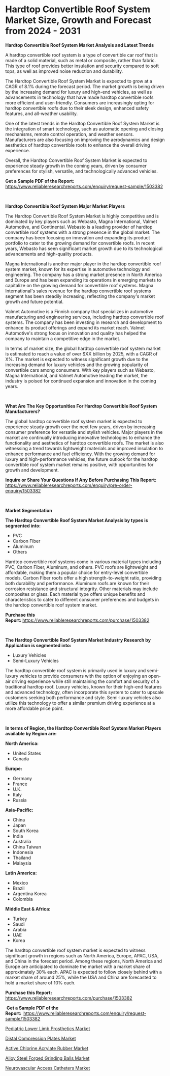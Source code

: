 <p><h1>Hardtop Convertible Roof System Market Size, Growth and Forecast from 2024 - 2031</h1></p><p><strong>Hardtop Convertible Roof System Market Analysis and Latest Trends</strong></p>
<p><p>A hardtop convertible roof system is a type of convertible car roof that is made of a solid material, such as metal or composite, rather than fabric. This type of roof provides better insulation and security compared to soft tops, as well as improved noise reduction and durability.</p><p>The Hardtop Convertible Roof System Market is expected to grow at a CAGR of 8.1% during the forecast period. The market growth is being driven by the increasing demand for luxury and high-end vehicles, as well as advancements in technology that have made hardtop convertible roofs more efficient and user-friendly. Consumers are increasingly opting for hardtop convertible roofs due to their sleek design, enhanced safety features, and all-weather usability.</p><p>One of the latest trends in the Hardtop Convertible Roof System Market is the integration of smart technology, such as automatic opening and closing mechanisms, remote control operation, and weather sensors. Manufacturers are also focusing on improving the aerodynamics and design aesthetics of hardtop convertible roofs to enhance the overall driving experience.</p><p>Overall, the Hardtop Convertible Roof System Market is expected to experience steady growth in the coming years, driven by consumer preferences for stylish, versatile, and technologically advanced vehicles.</p></p>
<p><strong>Get a Sample PDF of the Report:&nbsp;</strong> <a href="https://www.reliableresearchreports.com/enquiry/request-sample/1503382">https://www.reliableresearchreports.com/enquiry/request-sample/1503382</a></p>
<p>&nbsp;</p>
<p><strong>Hardtop Convertible Roof System Major Market Players</strong></p>
<p><p>The Hardtop Convertible Roof System Market is highly competitive and is dominated by key players such as Webasto, Magna International, Valmet Automotive, and Continental. Webasto is a leading provider of hardtop convertible roof systems with a strong presence in the global market. The company has been focusing on innovation and expanding its product portfolio to cater to the growing demand for convertible roofs. In recent years, Webasto has seen significant market growth due to its technological advancements and high-quality products.</p><p>Magna International is another major player in the hardtop convertible roof system market, known for its expertise in automotive technology and engineering. The company has a strong market presence in North America and Europe and has been expanding its operations in emerging markets to capitalize on the growing demand for convertible roof systems. Magna International's sales revenue for the hardtop convertible roof systems segment has been steadily increasing, reflecting the company's market growth and future potential.</p><p>Valmet Automotive is a Finnish company that specializes in automotive manufacturing and engineering services, including hardtop convertible roof systems. The company has been investing in research and development to enhance its product offerings and expand its market reach. Valmet Automotive's strong focus on innovation and quality has helped the company to maintain a competitive edge in the market.</p><p>In terms of market size, the global hardtop convertible roof system market is estimated to reach a value of over $XX billion by 2025, with a CAGR of X%. The market is expected to witness significant growth due to the increasing demand for luxury vehicles and the growing popularity of convertible cars among consumers. With key players such as Webasto, Magna International, and Valmet Automotive leading the market, the industry is poised for continued expansion and innovation in the coming years.</p></p>
<p>&nbsp;</p>
<p><strong>What Are The Key Opportunities For Hardtop Convertible Roof System Manufacturers?</strong></p>
<p><p>The global hardtop convertible roof system market is expected to experience steady growth over the next few years, driven by increasing consumer preference for versatile and stylish vehicles. Major players in the market are continually introducing innovative technologies to enhance the functionality and aesthetics of hardtop convertible roofs. The market is also witnessing a trend towards lightweight materials and improved insulation to enhance performance and fuel efficiency. With the growing demand for luxury and high-performance vehicles, the future outlook for the hardtop convertible roof system market remains positive, with opportunities for growth and development.</p></p>
<p><strong>Inquire or Share Your Questions If Any Before Purchasing This Report:</strong> <a href="https://www.reliableresearchreports.com/enquiry/pre-order-enquiry/1503382">https://www.reliableresearchreports.com/enquiry/pre-order-enquiry/1503382</a></p>
<p>&nbsp;</p>
<p><strong>Market Segmentation</strong></p>
<p><strong>The Hardtop Convertible Roof System Market Analysis by types is segmented into:</strong></p>
<p><ul><li>PVC</li><li>Carbon Fiber</li><li>Aluminum</li><li>Others</li></ul></p>
<p><p>Hardtop convertible roof systems come in various material types including PVC, Carbon Fiber, Aluminum, and others. PVC roofs are lightweight and affordable, making them a popular choice for entry-level convertible models. Carbon Fiber roofs offer a high strength-to-weight ratio, providing both durability and performance. Aluminum roofs are known for their corrosion resistance and structural integrity. Other materials may include composites or glass. Each material type offers unique benefits and characteristics to cater to different consumer preferences and budgets in the hardtop convertible roof system market.</p></p>
<p><strong>Purchase this Report:&nbsp;</strong><a href="https://www.reliableresearchreports.com/purchase/1503382">https://www.reliableresearchreports.com/purchase/1503382</a></p>
<p>&nbsp;</p>
<p><strong>The Hardtop Convertible Roof System Market Industry Research by Application is segmented into:</strong></p>
<p><ul><li>Luxury Vehicles</li><li>Semi-Luxury Vehicles</li></ul></p>
<p><p>The hardtop convertible roof system is primarily used in luxury and semi-luxury vehicles to provide consumers with the option of enjoying an open-air driving experience while still maintaining the comfort and security of a traditional hardtop roof. Luxury vehicles, known for their high-end features and advanced technology, often incorporate this system to cater to upscale customers seeking both performance and style. Semi-luxury vehicles also utilize this technology to offer a similar premium driving experience at a more affordable price point.</p></p>
<p>&nbsp;</p>
<p><strong>In terms of Region, the Hardtop Convertible Roof System Market Players available by Region are:</strong></p>
<p>
    <p> <strong> North America: </strong>
        <ul>
            <li>United States</li>
            <li>Canada</li>
        </ul>
        </p> 
    <p> <strong> Europe: </strong>
        <ul>
            <li>Germany</li>
            <li>France</li>
            <li>U.K.</li>
            <li>Italy</li>
            <li>Russia</li>
        </ul>
        </p> 
    <p> <strong> Asia-Pacific: </strong>
        <ul>
            <li>China</li>
            <li>Japan</li>
            <li>South Korea</li>
            <li>India</li>
            <li>Australia</li>
            <li>China Taiwan</li>
            <li>Indonesia</li>
            <li>Thailand</li>
            <li>Malaysia</li>
        </ul>
        </p> 
    <p> <strong> Latin America: </strong>
        <ul>
            <li>Mexico</li>
            <li>Brazil</li>
            <li>Argentina Korea</li>
            <li>Colombia</li>
        </ul>
        </p> 
    <p> <strong> Middle East & Africa: </strong>
        <ul>
            <li>Turkey</li>
            <li>Saudi</li>
            <li>Arabia</li>
            <li>UAE</li>
            <li>Korea</li>
        </ul>
    </p>
    </p>
<p><p>The hardtop convertible roof system market is expected to witness significant growth in regions such as North America, Europe, APAC, USA, and China in the forecast period. Among these regions, North America and Europe are anticipated to dominate the market with a market share of approximately 30% each. APAC is expected to follow closely behind with a market share of around 25%, while the USA and China are forecasted to hold a market share of 10% each.</p></p>
<p><strong>Purchase this Report: </strong><a href="https://www.reliableresearchreports.com/purchase/1503382">https://www.reliableresearchreports.com/purchase/1503382</a></p>
<p>&nbsp;<strong>Get a Sample PDF of the Report:&nbsp;&nbsp;</strong><a href="https://www.reliableresearchreports.com/enquiry/request-sample/1503382">https://www.reliableresearchreports.com/enquiry/request-sample/1503382</a></p>
<p><strong></strong></p>
<p><p><a href="https://medium.com/@karinaokon98/pediatric-lower-limb-prosthetics-market-size-market-outlook-and-market-forecast-2024-to-2031-fe24eb8c710f">Pediatric Lower Limb Prosthetics Market</a></p><p><a href="https://medium.com/@karinaokon98/distal-compression-plates-market-insight-market-trends-growth-forecasted-from-2024-to-2031-6163959154ba">Distal Compression Plates Market</a></p><p><a href="https://github.com/sofayahoo2023/Market-Research-Report-List-3/blob/main/active-chlorine-acrylate-rubber-market.md">Active Chlorine Acrylate Rubber Market</a></p><p><a href="https://github.com/joannesouthgate/Market-Research-Report-List-1/blob/main/alloy-steel-forged-grinding-balls-market.md">Alloy Steel Forged Grinding Balls Market</a></p><p><a href="https://medium.com/@karinaokon98/neurovascular-access-catheters-market-share-evolution-and-market-growth-trends-2024-2031-a53b8be683ab">Neurovascular Access Catheters Market</a></p></p>